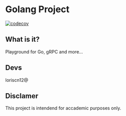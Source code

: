 # Golang Project

[![codecov](https://codecov.io/gh/loriscn12/golang-project/branch/master/graph/badge.svg)](https://codecov.io/gh/loriscn12/golang-project)

## What is it?

Playground for Go, gRPC and more...

## Devs

loriscn12@

## Disclamer

This project is intendend for accademic purposes only.
